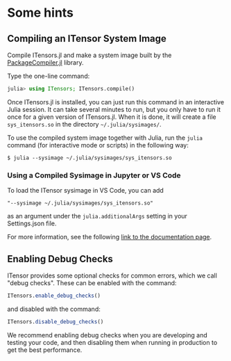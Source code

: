 # Some hints

## Compiling an ITensor System Image

Compile ITensors.jl and make a system image built by the [PackageCompiler.jl](https://github.com/JuliaLang/PackageCompiler.jl) library.

Type the one-line command:

```julia
julia> using ITensors; ITensors.compile()
```

Once ITensors.jl is installed, you can just run this command in an interactive Julia session. It can take several minutes to run, but you only have to run it once for a given version of ITensors.jl. When it is done, it will create a file `sys_itensors.so` in the directory `~/.julia/sysimages/`.

To use the compiled system image together with Julia, run the `julia` command (for interactive mode or scripts) in the following way:

```
$ julia --sysimage ~/.julia/sysimages/sys_itensors.so
```

### Using a Compiled Sysimage in Jupyter or VS Code

To load the ITensor sysimage in VS Code, you can add 
```
"--sysimage ~/.julia/sysimages/sys_itensors.so"
```
as an argument under the `julia.additionalArgs` setting in your Settings.json file.


For more information, see the following [link to the documentation page](https://itensor.github.io/ITensors.jl/dev/getting_started/RunningCodes.html).

## Enabling Debug Checks

ITensor provides some optional checks for common errors, which we call "debug checks".
These can be enabled with the command:
```julia
ITensors.enable_debug_checks()
```
and disabled with the command:
```julia
ITensors.disable_debug_checks()
```

We recommend enabling debug checks when you are developing and testing your code, and then
disabling them when running in production to get the best performance.
